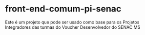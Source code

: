 # front-end-comum-pi-senac
Este é um projeto que pode ser usado como base para os Projetos Integradores das turmas do Voucher Desenvolvedor do SENAC MS
